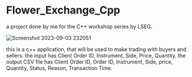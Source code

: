 # Flower_Exchange_Cpp
a project done by me for the C++ workshop series by LSEG.

![Screenshot 2023-09-03 232051](https://github.com/CroosJJSE/Flower_Exchange_Cpp/assets/141708783/f3007cdd-f090-4c9f-a120-3afe7606852c)

this is a c++ application, that will be used to make trading with buyers and sellers.
the input has Client Order ID, Instrument, Side, Price, Quantity.
the output CSV file has Client Order ID, Order ID, Instrument, Side, price, Quantity, Status, Reason, Transaction Time.
